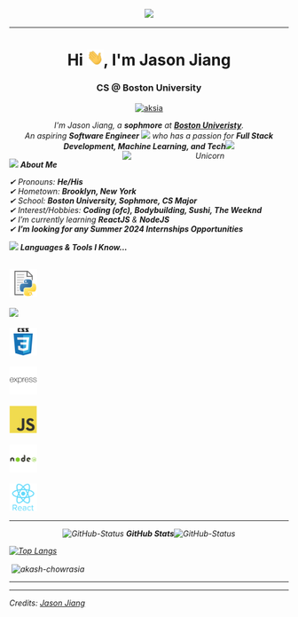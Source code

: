 <p align="center">
  <img src="https://github.com/jasonjiang9142/destroytheworld/blob/main/IMG_5995.jpg"" height="200"/>
</p>
<hr>

<h1 align="center">Hi <img src="https://raw.githubusercontent.com/ABSphreak/ABSphreak/master/gifs/Hi.gif" width="30px">, I'm Jason Jiang</h1>
<h3 align="center"> CS @ Boston University</h3>

<p align="center">
<a href="https://www.linkedin.com/in/jasonjiang9142/" target="blank"><img align="center" src="https://cdn.jsdelivr.net/npm/simple-icons@3.0.1/icons/linkedin.svg" alt="aksia" height="30" width="40" /></a>
</p>



<p align="center">
  <em>
    I'm Jason Jiang, a <b>sophmore</b> at <a href="https://www.bu.edu/cs/"> <b>Boston Univeristy</b></a>. <br>
    An aspiring <b>Software Engineer</b> <img src="https://github.com/TheDudeThatCode/TheDudeThatCode/blob/master/Assets/Developer.gif" width="30px"> who has a passion for <b>Full Stack Development, Machine Learning, and Tech</b><img src="https://github.com/TheDudeThatCode/TheDudeThatCode/blob/master/Assets/Designer.gif" width="36px"><br>


<img align="right" width=300px alt="Unicorn" src="https://media.giphy.com/media/3ohs4BSacFKI7A717y/giphy.gif" />

<img src="https://media.giphy.com/media/ObNTw8Uzwy6KQ/giphy.gif" width="30px">&nbsp;***About Me***

✔ Pronouns: ***He/His***<br>
✔ Hometown: ***Brooklyn, New York*** <br>
✔ School: ***Boston University, Sophmore, CS Major*** <br>
✔ Interest/Hobbies: ***Coding (ofc), Bodybuilding, Sushi, The Weeknd*** <br>
✔ I’m currently learning **ReactJS** & **NodeJS**<br>
✔ ***I’m looking for any Summer 2024 Internships Opportunities***<br>
 

<img src="https://media.giphy.com/media/ObNTw8Uzwy6KQ/giphy.gif" width="30px">&nbsp;***Languages & Tools I Know...***
<p align="left">
  

  <code> <img height="50" src="https://github.com/python/cpython/blob/main/PC/icons/py.png"> </code>
  <code> <img height="50" src="https://camo.githubusercontent.com/651195b8c66a9dd22316e672992077dbcecea4ca904b45a6681558ebc0ecc517/68747470733a2f2f75706c6f61642e77696b696d656469612e6f72672f77696b6970656469612f656e2f7468756d622f332f33302f4a6176615f70726f6772616d6d696e675f6c616e67756167655f6c6f676f2e7376672f33303070782d4a6176615f70726f6772616d6d696e675f6c616e67756167655f6c6f676f2e7376672e706e67"> </code>
  <code> <img height="50" src="https://raw.githubusercontent.com/devicons/devicon/master/icons/css3/css3-original-wordmark.svg"> </code>
  <code> <img height="50" src="https://raw.githubusercontent.com/devicons/devicon/master/icons/express/express-original-wordmark.svg"> </code>
  <code> <img height="50" src="https://raw.githubusercontent.com/devicons/devicon/master/icons/javascript/javascript-original.svg"> </code>
  <code> <img height="50" src="https://raw.githubusercontent.com/devicons/devicon/master/icons/nodejs/nodejs-original-wordmark.svg"> </code>
  <code> <img height="50" src="https://raw.githubusercontent.com/devicons/devicon/master/icons/react/react-original-wordmark.svg"> </code>
  <hr>
  <p align="center">
 <img src="https://media.giphy.com/media/8UHRm5oY4k4FDxq5QG/giphy.gif" width="30px" alt="GitHub-Status"/>&nbsp;<i><b>GitHub Stats</b></i><img src="https://media.giphy.com/media/8UHRm5oY4k4FDxq5QG/giphy.gif" width="30px" alt="GitHub-Status"/></p>
 
[![Top Langs](https://github-readme-stats.vercel.app/api/top-langs/?username=jasonjiang9142)](https://github.com/jasonjiang9142/github-readme-stats) 

<p>&nbsp;<img align="center" src="https://github-readme-stats.vercel.app/api?username=akash-chowrasia&show_icons=true&locale=en" alt="akash-chowrasia" width="410" /></p>

<hr>

-----
Credits: [Jason Jiang](https://github.com/jasonjiang9142)
